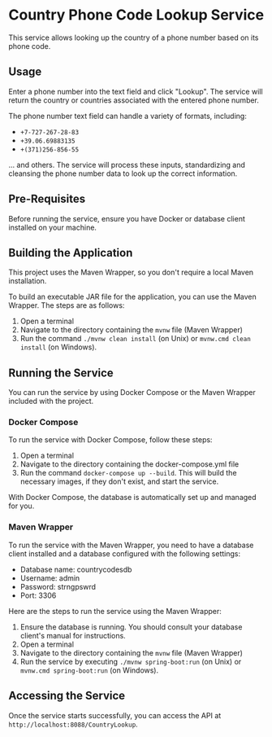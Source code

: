 # Country Phone Code Lookup Service

This service allows looking up the country of a phone number based on its phone code.

## Usage

Enter a phone number into the text field and click "Lookup". The service will return the country or countries associated with the entered phone number.

The phone number text field can handle a variety of formats, including:

- `+7-727-267-28-83`
- `+39.06.69883135`
- `+(371)256-856-55`

... and others. The service will process these inputs, standardizing and cleansing the phone number data to look up the correct information.

## Pre-Requisites

Before running the service, ensure you have Docker or database client installed on your machine.

## Building the Application

This project uses the Maven Wrapper, so you don't require a local Maven installation. 

To build an executable JAR file for the application, you can use the Maven Wrapper.
The steps are as follows:

1. Open a terminal
2. Navigate to the directory containing the `mvnw` file (Maven Wrapper)
3. Run the command `./mvnw clean install` (on Unix) or `mvnw.cmd clean install` (on Windows).

## Running the Service

You can run the service by using Docker Compose or the Maven Wrapper included with the project.

### Docker Compose

To run the service with Docker Compose, follow these steps:

1. Open a terminal
2. Navigate to the directory containing the docker-compose.yml file
3. Run the command `docker-compose up --build`. This will build the necessary images, if they don't exist, and start the service.

With Docker Compose, the database is automatically set up and managed for you.

### Maven Wrapper

To run the service with the Maven Wrapper, you need to have a database client installed and a database configured with the following settings:
- Database name: countrycodesdb
- Username: admin
- Password: strngpswrd
- Port: 3306

Here are the steps to run the service using the Maven Wrapper:

1. Ensure the database is running. You should consult your database client's manual for instructions.
2. Open a terminal
3. Navigate to the directory containing the `mvnw` file (Maven Wrapper)
4. Run the service by executing `./mvnw spring-boot:run` (on Unix) or `mvnw.cmd spring-boot:run` (on Windows).

## Accessing the Service

Once the service starts successfully, you can access the API at `http://localhost:8088/CountryLookup`. 
